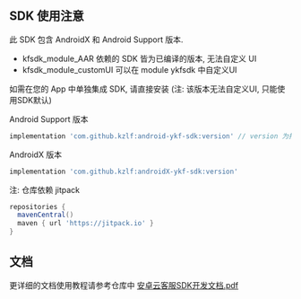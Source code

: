 ## SDK 使用注意
此 SDK 包含 AndroidX 和 Android Support 版本.
- kfsdk_module_AAR 依赖的 SDK 皆为已编译的版本, 无法自定义 UI
- kfsdk_module_customUI 可以在 module ykfsdk 中自定义UI

如需在您的 App 中单独集成 SDK, 请直接安装 (注: 该版本无法自定义UI, 只能使用SDK默认)

Android Support 版本

```gradle
implementation 'com.github.kzlf:android-ykf-sdk:version' // version 为指定的版本, 如 4.9.8
```

AndroidX 版本

```gradle
implementation 'com.github.kzlf:androidX-ykf-sdk:version'
```

注: 仓库依赖 jitpack

```gradle
repositories {
  mavenCentral()
  maven { url 'https://jitpack.io' }
}
```

## 文档

更详细的文档使用教程请参考仓库中 [安卓云客服SDK开发文档.pdf](https://github.com/KZLF/android-kf-sdk-demo/blob/main/安卓云客服SDK开发文档.pdf)
